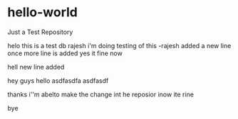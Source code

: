 # hello-world
Just a Test Repository

helo this is a test db
rajesh i'm doing testing of this
-rajesh
added a new line
once more line is added
yes it fine now

hell new line added


hey guys
 hello asdfasdfa
 asdfasdf
 

 thanks i''m abelto make the change int he reposior inow ite rine 

 bye

